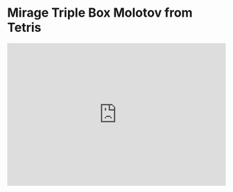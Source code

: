 # Mirage Triple Box Molotov from Tetris
<div style='position:relative; padding-bottom:calc(56.25% + 44px)'><iframe src='https://gfycat.com/ifr/GiftedValidCow' frameborder='0' scrolling='no' width='100%' height='100%' style='position:absolute;top:0;left:0;' allowfullscreen></iframe></div>